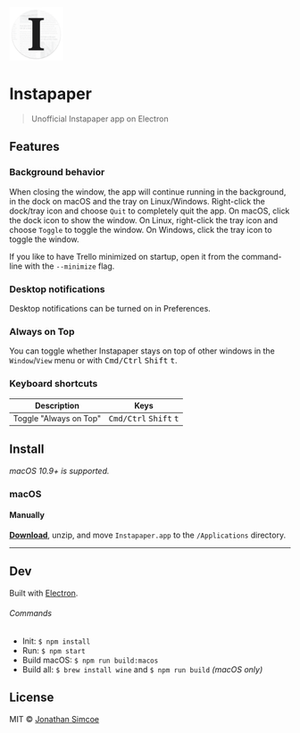 <img src="static/Icon.png" width="96">

# Instapaper

> Unofficial Instapaper app on Electron


## Features

### Background behavior

When closing the window, the app will continue running in the background, in the dock on macOS and the tray on Linux/Windows. Right-click the dock/tray icon and choose `Quit` to completely quit the app. On macOS, click the dock icon to show the window. On Linux, right-click the tray icon and choose `Toggle` to toggle the window. On Windows, click the tray icon to toggle the window.

If you like to have Trello minimized on startup, open it from the command-line with the `--minimize` flag.


### Desktop notifications

Desktop notifications can be turned on in Preferences.

### Always on Top

You can toggle whether Instapaper stays on top of other windows in the `Window`/`View` menu or with <kbd>Cmd/Ctrl</kbd> <kbd>Shift</kbd> <kbd>t</kbd>.

### Keyboard shortcuts

Description            | Keys
-----------------------| -----------------------
Toggle "Always on Top" | <kbd>Cmd/Ctrl</kbd> <kbd>Shift</kbd> <kbd>t</kbd>


## Install

*macOS 10.9+ is supported.*

### macOS

#### Manually

[**Download**](https://github.com/jdsimcoe/trello/releases/latest), unzip, and move `Instapaper.app` to the `/Applications` directory.

---


## Dev

Built with [Electron](http://electron.atom.io).

###### Commands

- Init: `$ npm install`
- Run: `$ npm start`
- Build macOS: `$ npm run build:macos`
- Build all: `$ brew install wine` and `$ npm run build` *(macOS only)*


## License

MIT © [Jonathan Simcoe](http://jdsimcoe.com)
